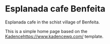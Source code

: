 # Esplanada cafe Benfeita

Esplanada cafe in the schist village of Benfeita.

This is a simple home page based on the [Kadence](https://www.kadencewp.com/)https://www.kadencewp.com/ template.
